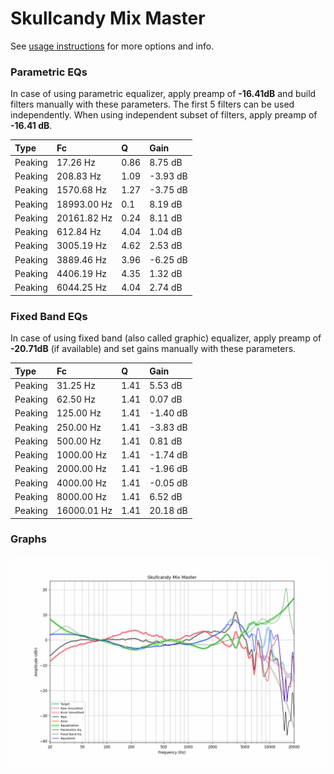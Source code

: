 # Skullcandy Mix Master
See [usage instructions](https://github.com/jaakkopasanen/AutoEq#usage) for more options and info.

### Parametric EQs
In case of using parametric equalizer, apply preamp of **-16.41dB** and build filters manually
with these parameters. The first 5 filters can be used independently.
When using independent subset of filters, apply preamp of **-16.41 dB**.

| Type    | Fc          |    Q | Gain     |
|:--------|:------------|:-----|:---------|
| Peaking | 17.26 Hz    | 0.86 | 8.75 dB  |
| Peaking | 208.83 Hz   | 1.09 | -3.93 dB |
| Peaking | 1570.68 Hz  | 1.27 | -3.75 dB |
| Peaking | 18993.00 Hz | 0.1  | 8.19 dB  |
| Peaking | 20161.82 Hz | 0.24 | 8.11 dB  |
| Peaking | 612.84 Hz   | 4.04 | 1.04 dB  |
| Peaking | 3005.19 Hz  | 4.62 | 2.53 dB  |
| Peaking | 3889.46 Hz  | 3.96 | -6.25 dB |
| Peaking | 4406.19 Hz  | 4.35 | 1.32 dB  |
| Peaking | 6044.25 Hz  | 4.04 | 2.74 dB  |

### Fixed Band EQs
In case of using fixed band (also called graphic) equalizer, apply preamp of **-20.71dB**
(if available) and set gains manually with these parameters.

| Type    | Fc          |    Q | Gain     |
|:--------|:------------|:-----|:---------|
| Peaking | 31.25 Hz    | 1.41 | 5.53 dB  |
| Peaking | 62.50 Hz    | 1.41 | 0.07 dB  |
| Peaking | 125.00 Hz   | 1.41 | -1.40 dB |
| Peaking | 250.00 Hz   | 1.41 | -3.83 dB |
| Peaking | 500.00 Hz   | 1.41 | 0.81 dB  |
| Peaking | 1000.00 Hz  | 1.41 | -1.74 dB |
| Peaking | 2000.00 Hz  | 1.41 | -1.96 dB |
| Peaking | 4000.00 Hz  | 1.41 | -0.05 dB |
| Peaking | 8000.00 Hz  | 1.41 | 6.52 dB  |
| Peaking | 16000.01 Hz | 1.41 | 20.18 dB |

### Graphs
![](./Skullcandy%20Mix%20Master.png)